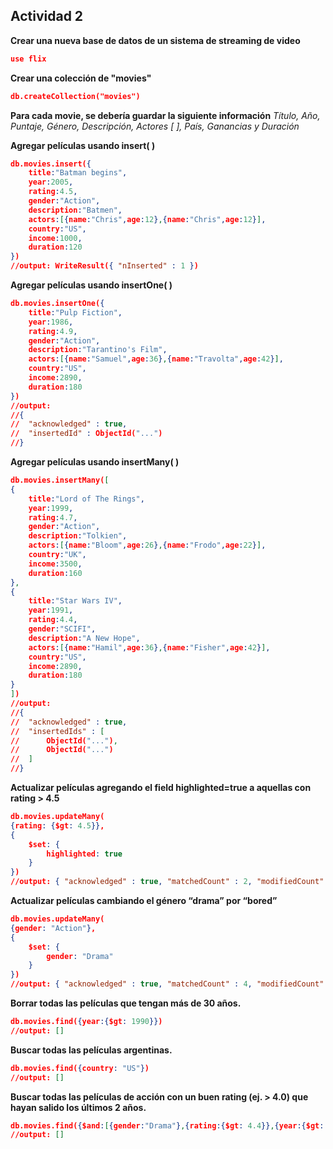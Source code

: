## Actividad 2
**Crear una nueva base de datos de un sistema de streaming de video**
```json
use flix
```
**Crear una colección de "movies"**
```json
db.createCollection("movies")
```
**Para cada movie, se debería guardar la siguiente información**
_Título, Año, Puntaje, Género, Descripción, Actores [ ], País, Ganancias y Duración_

**Agregar películas usando insert( )**
```json
db.movies.insert({
	title:"Batman begins",
	year:2005,
	rating:4.5,
	gender:"Action",
	description:"Batmen",
	actors:[{name:"Chris",age:12},{name:"Chris",age:12}],
	country:"US",
	income:1000,
	duration:120
})
//output: WriteResult({ "nInserted" : 1 })
```
**Agregar películas usando insertOne( )**
```json
db.movies.insertOne({
	title:"Pulp Fiction",
	year:1986,
	rating:4.9,
	gender:"Action",
	description:"Tarantino's Film",
	actors:[{name:"Samuel",age:36},{name:"Travolta",age:42}],
	country:"US",
	income:2890,
	duration:180
})
//output: 
//{
//	"acknowledged" : true,
//	"insertedId" : ObjectId("...")
//}
```
**Agregar películas usando insertMany( )**
```json
db.movies.insertMany([
{
	title:"Lord of The Rings",
	year:1999,
	rating:4.7,
	gender:"Action",
	description:"Tolkien",
	actors:[{name:"Bloom",age:26},{name:"Frodo",age:22}],
	country:"UK",
	income:3500,
	duration:160
},
{
	title:"Star Wars IV",
	year:1991,
	rating:4.4,
	gender:"SCIFI",
	description:"A New Hope",
	actors:[{name:"Hamil",age:36},{name:"Fisher",age:42}],
	country:"US",
	income:2890,
	duration:180
}
])
//output: 
//{
//	"acknowledged" : true,
//	"insertedIds" : [
//		ObjectId("..."),
//		ObjectId("...")
//	]
//}
```
**Actualizar películas agregando el field highlighted=true a aquellas con rating > 4.5**
```json
db.movies.updateMany(
{rating: {$gt: 4.5}},
{
	$set: {
		highlighted: true	
	}
})
//output: { "acknowledged" : true, "matchedCount" : 2, "modifiedCount" : 2 }
```
**Actualizar películas cambiando el género “drama” por “bored”**
```json
db.movies.updateMany(
{gender: "Action"},
{
	$set: {
		gender: "Drama"
	}
})
//output: { "acknowledged" : true, "matchedCount" : 4, "modifiedCount" : 4 }
```
**Borrar todas las películas que tengan más de 30 años.**
```json
db.movies.find({year:{$gt: 1990}})
//output: []
```
**Buscar todas las películas argentinas.**
```json
db.movies.find({country: "US"})
//output: []
```
**Buscar todas las películas de acción con un buen rating (ej. > 4.0) que hayan salido los últimos 2 años.**
```json
db.movies.find({$and:[{gender:"Drama"},{rating:{$gt: 4.4}},{year:{$gt: 2018}}]})
//output: []
```
